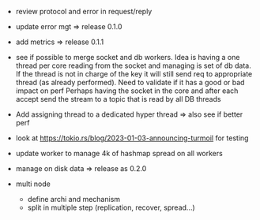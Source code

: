 * review protocol and error in request/reply
* update error mgt => release 0.1.0

* add metrics => release 0.1.1

* see if possible to merge socket and db workers.
Idea is having a one thread per core reading from the socket and managing is set of db data.
If the thread is not in charge of the key it will still send req to appropriate thread (as already performed).
Need to validate if it has a good or bad impact on perf
Perhaps having the socket in the core and after each accept send the stream to a topic that is read by all DB threads
* Add assigning thread to a dedicated hyper thread => also see if better perf

* look at https://tokio.rs/blog/2023-01-03-announcing-turmoil for testing

* update worker to manage 4k of hashmap spread on all workers
* manage on disk data => release as 0.2.0
* multi node
  * define archi and mechanism
  * split in multiple step (replication, recover, spread...)
